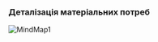 ### Деталізація матеріальних потреб
![MindMap1](/1-SoftwareRequirements/1.1-DeterminingConsumerNeeds/1.1.2-MaterialNeedsDetails/MindMap.png)
